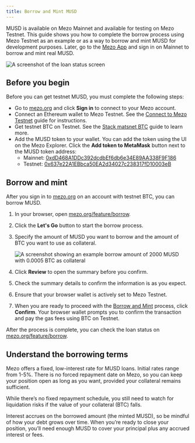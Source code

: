 ```yaml
---
title: Borrow and Mint MUSD
---
```


MUSD is available on Mezo Mainnet and available for testing on Mezo Testnet. This guide shows you how to complete the borrow process using Mezo Testnet as an example or as a way to borrow and mint MUSD for development purposes. Later, go to the [Mezo App](mezo.org) and sign in on Mainnet to borrow and mint real MUSD.

![A screenshot of the loan status screen](/docs/images/musd/borrow-flow-animation.webp)

## Before you begin

Before you can get testnet MUSD, you must complete the following steps:

- Go to [mezo.org](https://mezo.org/) and click **Sign in** to connect to your Mezo account.
- Connect an Ethereum wallet to Mezo Testnet. See the [Connect to Mezo Testnet](/docs/users/getting-started/connect/) guide for instructions.
- Get testnet BTC on Testnet. See the [Stack matsnet BTC](/docs/users/getting-started/mezo-matsnet-alpha-testnet/stack-matsnet-btc) guide to learn more.
- Add the MUSD token to your wallet. You can add the token using the UI on the Mezo Explorer. Click the **Add token to MetaMask** button next to the MUSD token address:
    - Mainnet: [0xdD468A1DDc392dcdbEf6db6e34E89AA338F9F186](https://explorer.mezo.org/token/0xdD468A1DDc392dcdbEf6db6e34E89AA338F9F186)
    - Testnet: [0x637e22A1EBbca50EA2d34027c238317fD10003eB](https://explorer.test.mezo.org/token/0x637e22A1EBbca50EA2d34027c238317fD10003eB)

## Borrow and mint

After you sign in to [mezo.org](https://mezo.org/) on an account with testnet BTC, you can borrow MUSD.

1. In your browser, open [mezo.org/feature/borrow](https://mezo.org/feature/borrow).

1. Click the **Let's Go** button to start the borrow process. 

1. Specify the amount of MUSD you want to borrow and the amount of BTC you want to use as collateral.

    ![A screenshot showing an example borrow amount of 2000 MUSD with 0.0005 BTC as collateral](/docs/images/musd/musd-borrow-amounts.avif)

1. Click **Review** to open the summary before you confirm.

1. Check the summary details to confirm the information is as you expect.

1. Ensure that your browser wallet is actively set to Mezo Testnet.

1. When you are ready to proceed with the [Borrow and Mint](/docs/users/musd/mint-musd) process, click **Confirm**. Your browser wallet prompts you to confirm the transaction and pay the gas fees using BTC on Testnet.

After the process is complete, you can check the loan status on [mezo.org/feature/borrow](https://mezo.org/feature/borrow).

## Understand the borrowing terms

Mezo offers a fixed, low-interest rate for MUSD loans. Initial rates range from 1-5%. There is no forced repayment date on Mezo, so you can keep your position open as long as you want, provided your collateral remains sufficient.

While there’s no fixed repayment schedule, you still need to watch for liquidation risks if the value of your collateral (BTC) falls.

Interest accrues on the borrowed amount (the minted MUSD), so be mindful of how your debt grows over time. When you’re ready to close your position, you’ll need enough MUSD to cover your principal plus any accrued interest or fees.